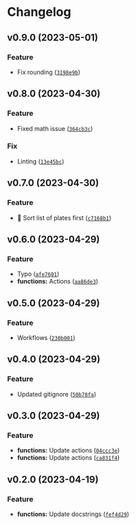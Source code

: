# Changelog

<!--next-version-placeholder-->

## v0.9.0 (2023-05-01)
### Feature
* Fix rounding ([`3198e9b`](https://github.com/iandday/whichPlates/commit/3198e9b88b3b59979556dc6088ec9f539b4041cd))

## v0.8.0 (2023-04-30)
### Feature
* Fixed math issue ([`364cb3c`](https://github.com/iandday/whichPlates/commit/364cb3ccdd5be0ba9837bf1ccb749aff79d9a2e9))

### Fix
* Linting ([`13e45bc`](https://github.com/iandday/whichPlates/commit/13e45bc61d96b53374e0d0e2584cf8a59fdc1d7f))

## v0.7.0 (2023-04-30)
### Feature
* :bug: Sort list of plates first ([`c7168b1`](https://github.com/iandday/whichPlates/commit/c7168b15a1ab3a2f5f46a1a5b92868074356980b))

## v0.6.0 (2023-04-29)
### Feature
* Typo ([`afe7601`](https://github.com/iandday/whichPlates/commit/afe760187eec2168006d808344ef9c00c8ddf5b6))
* **functions:** Actions ([`aa86de3`](https://github.com/iandday/whichPlates/commit/aa86de32b5280a578cb625f7a39309b89fc9e552))

## v0.5.0 (2023-04-29)
### Feature
* Workflows ([`230b001`](https://github.com/iandday/whichPlates/commit/230b001a0eea476e060adf17e4fe7d4d9858571c))

## v0.4.0 (2023-04-29)
### Feature
* Updated gitignore ([`50b78fa`](https://github.com/iandday/whichPlates/commit/50b78fa1179a9c13e5965236fd7b5a93f1611d6e))

## v0.3.0 (2023-04-29)
### Feature
* **functions:** Update actions ([`04ccc3e`](https://github.com/iandday/whichPlates/commit/04ccc3e4fe6702aab5a7daf95f9c12a66a538f4c))
* **functions:** Update actions ([`ca831f4`](https://github.com/iandday/whichPlates/commit/ca831f445e212affd998f9b29c1ee8ab81823d60))

## v0.2.0 (2023-04-19)
### Feature
* **functions:** Update docstrings ([`fef4d29`](https://github.com/iandday/whichPlates/commit/fef4d29f0c7f0cab9077f60ae218f6215a3d9a13))
